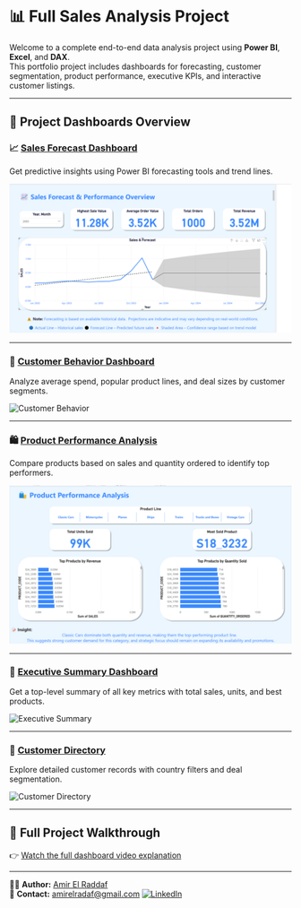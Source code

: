 # 📊 Full Sales Analysis Project

Welcome to a complete end-to-end data analysis project using **Power BI**, **Excel**, and **DAX**.  
This portfolio project includes dashboards for forecasting, customer segmentation, product performance, executive KPIs, and interactive customer listings.

---

## 📁 Project Dashboards Overview

### 📈 [Sales Forecast Dashboard](./Sales%20Forecast%20Dashboard)
Get predictive insights using Power BI forecasting tools and trend lines.

![Sales Forecast](https://github.com/AmirElRaddaf/full-sales-analysis-project/blob/main/sales_forecast_dashboard.png?raw=true)

---

### 👥 [Customer Behavior Dashboard](./Customer%20Behavior%20Dashboard)
Analyze average spend, popular product lines, and deal sizes by customer segments.

![Customer Behavior](https://github.com/AmirElRaddaf/full-sales-analysis-project/blob/main/%F0%9F%91%A5%20Customer%20Behavior%20Overview%20.png?raw=true)

---

### 🛍️ [Product Performance Analysis](./Product%20Performance%20Analysis)
Compare products based on sales and quantity ordered to identify top performers.

![Product Performance](https://github.com/AmirElRaddaf/full-sales-analysis-project/blob/main/%F0%9F%9B%8D%EF%B8%8F%20Product%20Performance%20Analysis%20.png?raw=true)

---

### 🧠 [Executive Summary Dashboard](./Executive%20Summary%20Dashboard)
Get a top-level summary of all key metrics with total sales, units, and best products.

![Executive Summary](https://github.com/AmirElRaddaf/full-sales-analysis-project/blob/main/Executive%20Summary%20Dashboard%20%F0%9F%A7%A0%E2%9C%A8.png?raw=true)

---

### 📇 [Customer Directory](./Customer%20Name)
Explore detailed customer records with country filters and deal segmentation.

![Customer Directory](https://github.com/AmirElRaddaf/full-sales-analysis-project/blob/main/Executive%20Summary%20Dashboard%20%F0%9F%A7%A0%E2%9C%A8.png?raw=true)

---

## 🎥 Full Project Walkthrough
👉 [Watch the full dashboard video explanation](https://drive.google.com/file/d/1IWIAyaUbNOq0zWXBg5SQexfTDJx6-oSA/view?usp=sharing)

---

👨‍💻 **Author:** [Amir El Raddaf](https://github.com/AmirElRaddaf)  
📧 **Contact:** amirelradaf@gmail.com
[![LinkedIn](https://img.shields.io/badge/LinkedIn-Profile-blue?logo=linkedin&style=flat-square)](linkedin.com/in/amirelraddaf)
